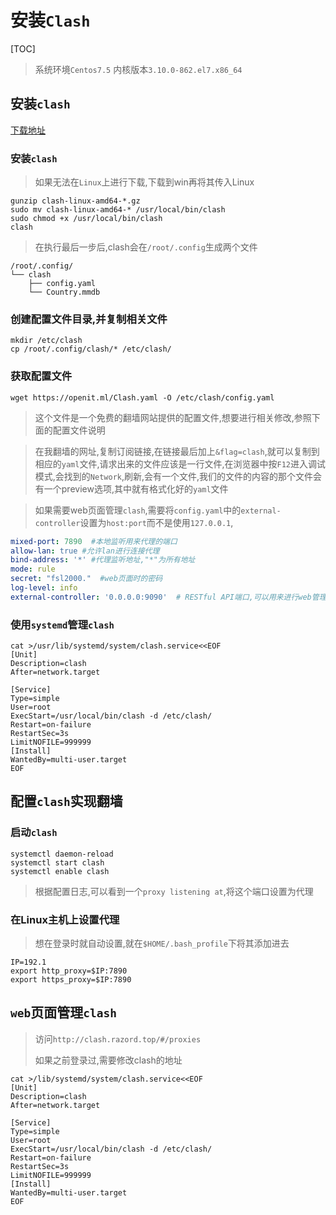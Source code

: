# 安装`Clash`

[TOC]



> 系统环境`Centos7.5`
> 内核版本`3.10.0-862.el7.x86_64`
## 安装`clash`
[下载地址](https://github.com/Dreamacro/clash/releases)

### 安装`clash`

> 如果无法在`Linux`上进行下载,下载到win再将其传入Linux
```shell
gunzip clash-linux-amd64-*.gz  
sudo mv clash-linux-amd64-* /usr/local/bin/clash
sudo chmod +x /usr/local/bin/clash
clash

```
> 在执行最后一步后,clash会在`/root/.config`生成两个文件
```shell
/root/.config/
└── clash
    ├── config.yaml
    └── Country.mmdb
```


### 创建配置文件目录,并复制相关文件

```shell
mkdir /etc/clash
cp /root/.config/clash/* /etc/clash/
```

### 获取配置文件

```shell
wget https://openit.ml/Clash.yaml -O /etc/clash/config.yaml
```

> 这个文件是一个免费的翻墙网站提供的配置文件,想要进行相关修改,参照下面的配置文件说明

> 在我翻墙的网址,复制订阅链接,在链接最后加上`&flag=clash`,就可以复制到相应的`yaml`文件,请求出来的文件应该是一行文件,在浏览器中按`F12`进入调试模式,会找到的`Network`,刷新,会有一个文件,我们的文件的内容的那个文件会有一个preview选项,其中就有格式化好的`yaml`文件


> 如果需要web页面管理`clash`,需要将`config.yaml`中的`external-controller`设置为`host:port`而不是使用`127.0.0.1`,

```yaml
mixed-port: 7890  #本地监听用来代理的端口
allow-lan: true #允许lan进行连接代理
bind-address: '*' #代理监听地址,"*"为所有地址
mode: rule
secret: "fsl2000."  #web页面时的密码
log-level: info
external-controller: '0.0.0.0:9090'  # RESTful API端口,可以用来进行web管理
```



### 使用`systemd`管理`clash`

```shell
cat >/usr/lib/systemd/system/clash.service<<EOF
[Unit]
Description=clash
After=network.target

[Service]
Type=simple
User=root
ExecStart=/usr/local/bin/clash -d /etc/clash/
Restart=on-failure
RestartSec=3s
LimitNOFILE=999999
[Install]
WantedBy=multi-user.target
EOF
```

## 配置`clash`实现翻墙
### 启动`clash`
```shell
systemctl daemon-reload 
systemctl start clash
systemctl enable clash
```
> 根据配置日志,可以看到一个`proxy listening at`,将这个端口设置为代理
### 在Linux主机上设置代理

> 想在登录时就自动设置,就在`$HOME/.bash_profile`下将其添加进去

```shell
IP=192.1
export http_proxy=$IP:7890
export https_proxy=$IP:7890
```

## `web`页面管理`clash`

>  访问`http://clash.razord.top/#/proxies`
>
>  如果之前登录过,需要修改clash的地址

```
cat >/lib/systemd/system/clash.service<<EOF
[Unit]
Description=clash
After=network.target

[Service]
Type=simple
User=root
ExecStart=/usr/local/bin/clash -d /etc/clash/
Restart=on-failure
RestartSec=3s
LimitNOFILE=999999
[Install]
WantedBy=multi-user.target
EOF
```


